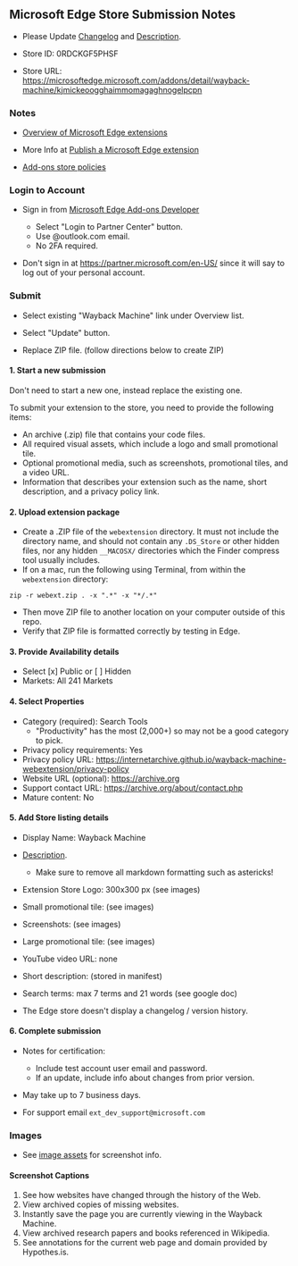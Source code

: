 ## Microsoft Edge Store Submission Notes

- Please Update [Changelog](../changelog.md) and [Description](../description.md).

- Store ID: 0RDCKGF5PHSF
- Store URL: https://microsoftedge.microsoft.com/addons/detail/wayback-machine/kjmickeoogghaimmomagaghnogelpcpn


### Notes

- [Overview of Microsoft Edge extensions](https://docs.microsoft.com/en-us/microsoft-edge/extensions-chromium/)

- More Info at [Publish a Microsoft Edge extension](https://docs.microsoft.com/en-us/microsoft-edge/extensions-chromium/publish/publish-extension)

- [Add-ons store policies](https://docs.microsoft.com/en-us/microsoft-edge/extensions-chromium/store-policies/developer-policies)


### Login to Account

- Sign in from [Microsoft Edge Add-ons Developer](https://developer.microsoft.com/en-us/microsoft-edge/extensions/)
  - Select "Login to Partner Center" button.
  - Use @outlook.com email.
  - No 2FA required.

- Don't sign in at https://partner.microsoft.com/en-US/ since it will say to log out of your personal account.

### Submit

- Select existing "Wayback Machine" link under Overview list.

- Select "Update" button.

- Replace ZIP file. (follow directions below to create ZIP)


#### 1. Start a new submission

Don't need to start a new one, instead replace the existing one.

To submit your extension to the store, you need to provide the following items:

- An archive (.zip) file that contains your code files.
- All required visual assets, which include a logo and small promotional tile.
- Optional promotional media, such as screenshots, promotional tiles, and a video URL.
- Information that describes your extension such as the name, short description, and a privacy policy link.

#### 2. Upload extension package

- Create a .ZIP file of the `webextension` directory. It must not include the directory name, and should not contain any `.DS_Store` or other hidden files, nor any hidden `__MACOSX/` directories which the Finder compress tool usually includes.
- If on a mac, run the following using Terminal, from within the `webextension` directory:
```
zip -r webext.zip . -x ".*" -x "*/.*"
```
- Then move ZIP file to another location on your computer outside of this repo.
- Verify that ZIP file is formatted correctly by testing in Edge.


#### 3. Provide Availability details

- Select [x] Public or [ ] Hidden
- Markets: All 241 Markets


#### 4. Select Properties

- Category (required): Search Tools
  - "Productivity" has the most (2,000+) so may not be a good category to pick.
- Privacy policy requirements: Yes
- Privacy policy URL: https://internetarchive.github.io/wayback-machine-webextension/privacy-policy
- Website URL (optional): https://archive.org
- Support contact URL: https://archive.org/about/contact.php
- Mature content: No


#### 5. Add Store listing details

- Display Name: Wayback Machine
- [Description](../description.md).
  - Make sure to remove all markdown formatting such as astericks!
- Extension Store Logo: 300x300 px (see images)
- Small promotional tile: (see images)
- Screenshots: (see images)
- Large promotional tile: (see images)
- YouTube video URL: none
- Short description: (stored in manifest)
- Search terms: max 7 terms and 21 words (see google doc)

- The Edge store doesn't display a changelog / version history.


#### 6. Complete submission

- Notes for certification:
  - Include test account user email and password.
  - If an update, include info about changes from prior version.

- May take up to 7 business days.
- For support email `ext_dev_support@microsoft.com`


### Images

- See [image assets](image-assets.md) for screenshot info.


#### Screenshot Captions

1. See how websites have changed through the history of the Web.
2. View archived copies of missing websites.
3. Instantly save the page you are currently viewing in the Wayback Machine.
4. View archived research papers and books referenced in Wikipedia.
5. See annotations for the current web page and domain provided by Hypothes.is.
